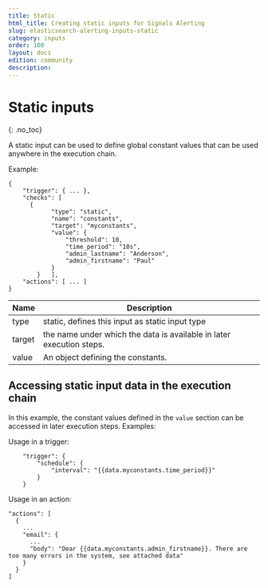 ```yaml
---
title: Static
html_title: Creating static inputs for Signals Alerting
slug: elasticsearch-alerting-inputs-static
category: inputs
order: 100
layout: docs
edition: community
description: 
---
```


<!--- Copyright 2019 floragunn GmbH -->

# Static inputs
{: .no_toc}

A static input can be used to define global constant values that can be used anywhere in the execution chain.

Example:

```
{
	"trigger": { ... },
	"checks": [
	  {
			"type": "static",
			"name": "constants",
			"target": "myconstants",
			"value": {
				"threshold": 10,
				"time_period": "10s",
				"admin_lastname": "Anderson",
				"admin_firstname": "Paul"
			}
		}	],
	"actions": [ ... ]
}
```

| Name | Description |
|---|---|
| type | static, defines this input as static input type|
| target | the name under which the data is available in later execution steps. |
| value | An object defining the constants. |

## Accessing static input data in the execution chain

In this example, the constant values defined in the `value` section can be accessed in later execution steps. Examples:

Usage in a trigger:

```
	"trigger": {
		"schedule": {
			"interval": "{{data.myconstants.time_period}}"
		}
	}
```	

Usage in an action:

```
"actions": [
  {
    ...
    "email": {
      ...
      "body": "Dear {{data.myconstants.admin_firstname}}. There are too many errors in the system, see attached data"
    }
  }
]
```

